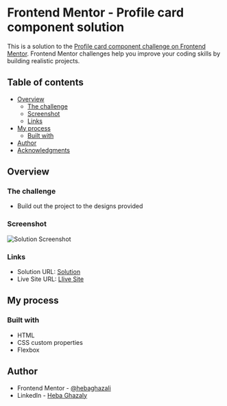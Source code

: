 # Frontend Mentor - Profile card component solution

This is a solution to the [Profile card component challenge on Frontend Mentor](https://www.frontendmentor.io/challenges/profile-card-component-cfArpWshJ). Frontend Mentor challenges help you improve your coding skills by building realistic projects. 

## Table of contents

- [Overview](#overview)
  - [The challenge](#the-challenge)
  - [Screenshot](#screenshot)
  - [Links](#links)
- [My process](#my-process)
  - [Built with](#built-with)
- [Author](#author)
- [Acknowledgments](#acknowledgments)

## Overview

### The challenge

- Build out the project to the designs provided

### Screenshot

![](assets/images/solution_screenshot.png "Solution Screenshot")

### Links

- Solution URL: [Solution](https://www.frontendmentor.io/solutions/profile-card-component-with-htmlcss-4d4UT9LNr)
- Live Site URL: [Llive Site](https://profile-card-component-1.netlify.app/)

## My process

### Built with

- HTML
- CSS custom properties
- Flexbox

## Author

- Frontend Mentor - [@hebaghazali](https://www.frontendmentor.io/profile/hebaghazali)
- LinkedIn - [Heba Ghazaly](https://www.linkedin.com/in/hebaghazali)
